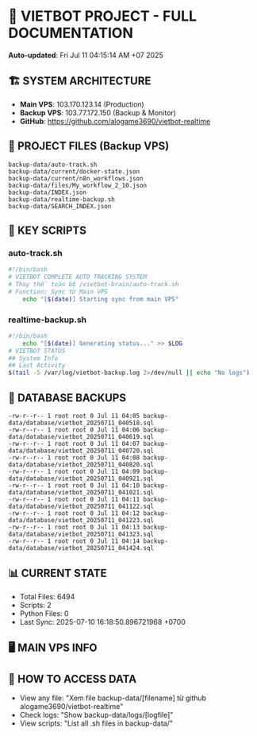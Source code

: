 # 🤖 VIETBOT PROJECT - FULL DOCUMENTATION
**Auto-updated**: Fri Jul 11 04:15:14 AM +07 2025

## 🏗️ SYSTEM ARCHITECTURE
- **Main VPS**: 103.170.123.14 (Production)
- **Backup VPS**: 103.77.172.150 (Backup & Monitor)
- **GitHub**: https://github.com/alogame3690/vietbot-realtime

## 📁 PROJECT FILES (Backup VPS)
```
backup-data/auto-track.sh
backup-data/current/docker-state.json
backup-data/current/n8n_workflows.json
backup-data/files/My_workflow_2_10.json
backup-data/INDEX.json
backup-data/realtime-backup.sh
backup-data/SEARCH_INDEX.json
```

## 🔧 KEY SCRIPTS
### auto-track.sh
```bash
#!/bin/bash
# VIETBOT COMPLETE AUTO TRACKING SYSTEM
# Thay thế toàn bộ /vietbot-brain/auto-track.sh
# Function: Sync từ Main VPS
    echo "[$(date)] Starting sync from main VPS"
```
### realtime-backup.sh
```bash
#!/bin/bash
    echo "[$(date)] Generating status..." >> $LOG
# VIETBOT STATUS
## System Info
## Last Activity
$(tail -5 /var/log/vietbot-backup.log 2>/dev/null || echo "No logs")
```

## 💾 DATABASE BACKUPS
```
-rw-r--r-- 1 root root 0 Jul 11 04:05 backup-data/database/vietbot_20250711_040518.sql
-rw-r--r-- 1 root root 0 Jul 11 04:06 backup-data/database/vietbot_20250711_040619.sql
-rw-r--r-- 1 root root 0 Jul 11 04:07 backup-data/database/vietbot_20250711_040720.sql
-rw-r--r-- 1 root root 0 Jul 11 04:08 backup-data/database/vietbot_20250711_040820.sql
-rw-r--r-- 1 root root 0 Jul 11 04:09 backup-data/database/vietbot_20250711_040921.sql
-rw-r--r-- 1 root root 0 Jul 11 04:10 backup-data/database/vietbot_20250711_041021.sql
-rw-r--r-- 1 root root 0 Jul 11 04:11 backup-data/database/vietbot_20250711_041122.sql
-rw-r--r-- 1 root root 0 Jul 11 04:12 backup-data/database/vietbot_20250711_041223.sql
-rw-r--r-- 1 root root 0 Jul 11 04:13 backup-data/database/vietbot_20250711_041323.sql
-rw-r--r-- 1 root root 0 Jul 11 04:14 backup-data/database/vietbot_20250711_041424.sql
```

## 📊 CURRENT STATE
- Total Files: 6494
- Scripts: 2
- Python Files: 0
- Last Sync: 2025-07-10 16:18:50.896721968 +0700

## 🖥️ MAIN VPS INFO


## 🚨 HOW TO ACCESS DATA
- View any file: "Xem file backup-data/[filename] từ github alogame3690/vietbot-realtime"
- Check logs: "Show backup-data/logs/[logfile]"
- View scripts: "List all .sh files in backup-data/"
